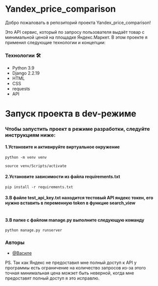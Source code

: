 <h1>Yandex_price_comparison</h1>
<p>Добро пожаловать в репозиторий проекта Yandex_price_comparison!</p>
<p>Это API сервис, который по запросу пользователя выдаёт товар с минимальной ценой на площадке Яндекс.Маркет. В этом проекте я применил следующие технологии и концепции:</p>

<h3>Технологии 🛠</h3>
<ul>
  <li>Python 3.9</li>
  <li>Django 2.2.19</li>
  <li>HTML</li>
  <li>CSS</li>
  <li>requests</li>
  <li>API</li>
</ul>

<h1>Запуск проекта в dev-режиме</h1>
<h3>Чтобы запустить проект в режиме разработки, следуйте инструкциям ниже:</h3>
<h4><b>1.</b>Установите и активируйте виртуальное окружение</h4>
<pre>
<code>python -m venv venv</code>
</pre>
<pre>
<code>source venv/Scripts/activate</code>
</pre>
<h4><b>2.</b>Установите зависимости из файла requirements.txt</h4>
<pre>
<code>pip install -r requirements.txt</code>
</pre>
<h4><b>3.</b>В файле test_api_key.txt находится тестовый API яндекс токен, его нужно вставить в переменную token в функцие search_view</h4>
<pre>
</pre>
<h4><b>3.</b>В папке с файлом manage.py выполните следующую команду</h4>
<pre>
<code>python manage.py runserver</code>
</pre>
<h3>Авторы</h3>

- [@Василе](https://www.github.com/EVA666999)


<p>PS. Так как Яндекс не предоставил мне полный доступ к API у программы есть ограничение на количество запросов из-за этого точная минимальная цена можэет быть неверной, когда мне предоставят полный доступ я это исправлю.</p>
